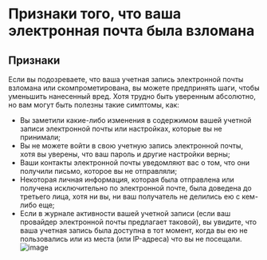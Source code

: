 [Title]: # (Признаки того, что ваша электронная почта была взломана)
[Order]: # (11)

# Признаки того, что ваша электронная почта была взломана

## Признаки 

Если вы подозреваете, что ваша учетная запись электронной почты взломана или скомпрометирована, вы можете предпринять шаги, чтобы уменьшить нанесенный вред. Хотя трудно быть уверенным абсолютно, но вам могут быть полезны такие симптомы, как:

* Вы заметили какие-либо изменения в содержимом вашей учетной записи электронной почты или настройках, которые вы не принимали;
* Вы не можете войти в свою учетную запись электронной почты, хотя вы уверены, что ваш пароль и другие настройки верны;
* Ваши контакты электронной почты уведомляют вас о том, что они получили письмо, которое вы не отправляли;
* Некоторая личная информация, которая была отправлена ​​или получена исключительно по электронной почте, была доведена до третьего лица, хотя ни вы, ни ваш получатель не делились ею с кем-либо еще;
* Если в журнале активности вашей учетной записи (если ваш провайдер электронной почты предлагает таковой), вы увидите, что ваша учетная запись была доступна в тот момент, когда вы ею не пользовались или из места (или IP-адреса) что вы не посещали.
![image](email2.png)
